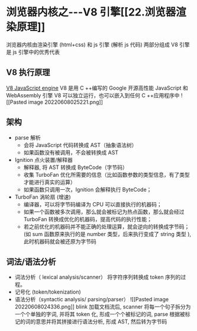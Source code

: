 # 浏览器内核之---V8 引擎[[22.浏览器渲染原理]]
浏览器内核由渲染引擎 (html+css) 和 js 引擎 (解析 js 代码) 两部分组成
V8 引擎是 js 引擎中的优秀代表

## V8 执行原理
[V8 JavaScript engine](https://v8.dev/)
V8 是用 C ++编写的 Google 开源高性能 JavaScript 和 WebAssembly 引擎 
V8 可以独立运行，也可以嵌入到任何 C ++应用程序中
![[Pasted image 20220608025221.png]]
## 架构
- parse 解析
	- 会将 JavaScript 代码转换成 AST（抽象语法树）
	- 如果函数没有被调用，不会被转换成 AST 
- Ignition 点火装置/解释器
	- 解释器, 将 AST 转换成 ByteCode（字节码）
	- 收集 TurboFan 优化所需要的信息（比如函数参数的类型信息，有了类型才能进行真实的运算）
	- 如果函数只调用一次，Ignition 会解释执行 ByteCode；
- TurboFan 涡轮扇 (增速)
	- 编译器，可以将字节码编译为 CPU 可以直接执行的机器码；
	- 如果一个函数被多次调用，那么就会被标记为热点函数，那么就会经过 TurboFan 转换成优化的机器码，提高代码的执行性能；
	- 若之前优化的机器码并不能正确的处理运算，就会逆向的转换成字节码；(如 sum 函数原来执行的是 number 类型，后来执行变成了 string 类型 ), 此时机器码就会被还原为字节码 
## 词法/语法分析
- 词法分析（ lexical analysis/scanner）
	将字符序列转换成 token 序列的过程。
- 记号化 (token/tokenization)
- 语法分析（syntactic analysis/ parsing/parser）
![[Pasted image 20220608024336.png]]
blink 加载文档流后, scanner 将每一个句子拆分为一个个单独的字词, 并将其 token 化, 形成一个个被标记的词,  parse 根据被标记的词的意思并将其拼接进行语法分析, 形成 AST, 然后转为字节码 